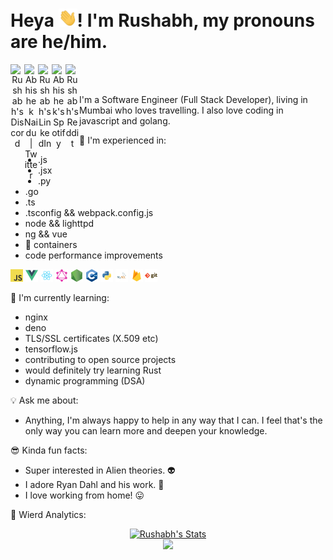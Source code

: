 # Heya <img src="https://github.com/ABSphreak/ABSphreak/blob/master/gifs/Hi.gif" width="30px">! I'm Rushabh, my pronouns are he/him.

<p align="center">
  <a href="https://discord.gg/2MxTJt7Y">
    <img align="left" alt="Rushabh's Discord" width="22px" src="https://raw.githubusercontent.com/peterthehan/peterthehan/master/assets/discord.svg" />
  </a>
  <a href="https://twitter.com/Rushabh_Wadkar">
    <img align="left" alt="Abhishek Naidu | Twitter" width="22px" src="https://raw.githubusercontent.com/peterthehan/peterthehan/master/assets/twitter.svg" />
  </a>
  <a href="https://linkedin.com/in/rushabh-wadkar">
    <img align="left" alt="Rushabh's LinkedIn" width="22px" src="https://raw.githubusercontent.com/peterthehan/peterthehan/master/assets/linkedin.svg" />
  </a>
  <a href="https://open.spotify.com/user/77ei9emhmqve1iqj7ikpmgf8w">
    <img align="left" alt="Abhishek's Spotify" width="22px" src="https://raw.githubusercontent.com/peterthehan/peterthehan/master/assets/spotify.svg" />
  </a>
  <a href="https://www.reddit.com/user/BlueFishCaptured">
    <img align="left" alt="Rushabh's Reddit" width="22px" src="https://raw.githubusercontent.com/peterthehan/peterthehan/master/assets/reddit.svg" />
  </a>
 </p>
<br><br>

I'm a Software Engineer (Full Stack Developer), living in Mumbai who loves travelling. I also love coding in javascript and golang.


🧰  I'm experienced in:
- .js
- .jsx
- .py
- .go
- .ts
- .tsconfig && webpack.config.js
- node && lighttpd
- ng && vue
- 🐳 containers
- code performance improvements


<code><img height="20" src="https://raw.githubusercontent.com/github/explore/80688e429a7d4ef2fca1e82350fe8e3517d3494d/topics/javascript/javascript.png"></code>
<code><img height="20" src="https://raw.githubusercontent.com/github/explore/80688e429a7d4ef2fca1e82350fe8e3517d3494d/topics/vue/vue.png"></code>
<code><img height="20" src="https://raw.githubusercontent.com/github/explore/80688e429a7d4ef2fca1e82350fe8e3517d3494d/topics/react/react.png"></code>
<code><img height="20" src="https://raw.githubusercontent.com/github/explore/5c058a388828bb5fde0bcafd4bc867b5bb3f26f3/topics/graphql/graphql.png"></code>
<code><img height="20" src="https://raw.githubusercontent.com/github/explore/80688e429a7d4ef2fca1e82350fe8e3517d3494d/topics/nodejs/nodejs.png"></code>
<code><img height="20" src="https://raw.githubusercontent.com/github/explore/80688e429a7d4ef2fca1e82350fe8e3517d3494d/topics/cpp/cpp.png"></code>
<code><img height="20" src="https://raw.githubusercontent.com/github/explore/80688e429a7d4ef2fca1e82350fe8e3517d3494d/topics/python/python.png"></code>
<code><img height="20" src="https://raw.githubusercontent.com/github/explore/80688e429a7d4ef2fca1e82350fe8e3517d3494d/topics/mysql/mysql.png"></code>
<code><img height="20" src="https://raw.githubusercontent.com/github/explore/80688e429a7d4ef2fca1e82350fe8e3517d3494d/topics/firebase/firebase.png"></code>
<code><img height="20" src="https://raw.githubusercontent.com/github/explore/80688e429a7d4ef2fca1e82350fe8e3517d3494d/topics/git/git.png"></code>

🏣 I'm currently learning:
- nginx
- deno
- TLS/SSL certificates (X.509 etc)
- tensorflow.js
- contributing to open source projects
- would definitely try learning Rust
- dynamic programming (DSA)

💡 Ask me about:
- Anything, I'm always happy to help in any way that I can. I feel that's the only way you can learn more and deepen your knowledge.

😎 Kinda fun facts:
- Super interested in Alien theories. 👽
- I adore Ryan Dahl and his work. 🙈
- I love working from home! 😛

🥴 Wierd Analytics:

<p align="center">
  <a href="https://github.com/rushabh-wadkar" class="rich-diff-level-one">
    <img src="https://github-readme-stats.vercel.app/api?username=rushabh-wadkar&theme=merko&show_icons=true&include_all_commits=true&count_private=true" alt="Rushabh's Stats" >
  </a>
  <br>
  <a href="https://github.com/rushabh-wadkar">
    <img src="https://komarev.com/ghpvc/?username=rushabh-wadkar">
  </a>
</p>

